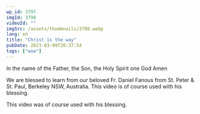 ```yaml
---
wp_id: 3797
imgId: 3798
videoId: ""
imgSrc: /assets/thumbnails/3798.webp
lang: en
title: "Christ is the way"
pubDate: 2023-03-09T20:37:54
tags: ["wow"]
---
```


<p>In the name of the Father, the Son, the Holy Spirit one God Amen</p>
<p>We are blessed to learn from our beloved Fr. Daniel Fanous from St. Peter &amp; St. Paul, Berkeley NSW, Australia. This video is of course used with his blessing.</p>
<p>This video was of course used with his blessing.</p>
